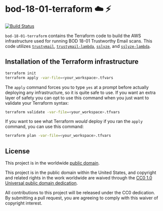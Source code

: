 # bod-18-01-terraform :cloud: :zap: #

[![Build Status](https://travis-ci.com/dhs-ncats/bod-18-01-terraform.svg?branch=develop)](https://travis-ci.com/dhs-ncats/bod-18-01-terraform)

`bod-18-01-terraform` contains the Terraform code to build the AWS
infrastructure used for running BOD 18-01 Trustworthy Email scans.
This code utilizes
[`trustymail`](https://github.com/dhs-ncats/trustymail),
[`trustymail-lambda`](https://github.com/dhs-ncats/trustymail-lambda),
[`sslyze`](https://github.com/nabla-c0d3/sslyze), and
[`sslyze-lambda`](https://github.com/dhs-ncats/sslyze-lambda).

## Installation of the Terraform infrastructure ##

```bash
terraform init
terraform apply -var-file=<your_workspace>.tfvars
```

The `apply` command forces you to type `yes` at a prompt before
actually deploying any infrastructure, so it is quite safe to use.  If
you want an extra layer of safety you can opt to use this command when
you just want to validate your Terraform syntax:
```bash
terraform validate -var-file=<your_workspace>.tfvars
```

If you want to see what Terraform *would* deploy if you ran the
`apply` command, you can use this command:
```bash
terraform plan -var-file=<your_workspace>.tfvars
```

## License ##

This project is in the worldwide [public domain](LICENSE.md).

This project is in the public domain within the United States, and
copyright and related rights in the work worldwide are waived through
the [CC0 1.0 Universal public domain
dedication](https://creativecommons.org/publicdomain/zero/1.0/).

All contributions to this project will be released under the CC0
dedication. By submitting a pull request, you are agreeing to comply
with this waiver of copyright interest.
